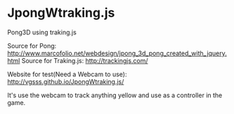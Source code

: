 # JpongWtraking.js
Pong3D using traking.js 

Source for Pong: http://www.marcofolio.net/webdesign/jpong_3d_pong_created_with_jquery.html
Source for Traking.js: http://trackingjs.com/

Website for test(Need a Webcam to use): http://vgsss.github.io/JpongWtraking.js/

It's use the webcam to track anything yellow and use as a controller in the game.

